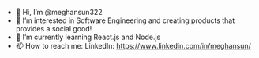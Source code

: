- 👋 Hi, I’m @meghansun322
- 👀 I’m interested in Software Engineering and creating products that provides a social good!
- 🌱 I’m currently learning React.js and Node.js
- 📫 How to reach me: LinkedIn: https://www.linkedin.com/in/meghansun/

<!---
meghansun322/meghansun322 is a ✨ special ✨ repository because its `README.md` (this file) appears on your GitHub profile.
You can click the Preview link to take a look at your changes.
--->

